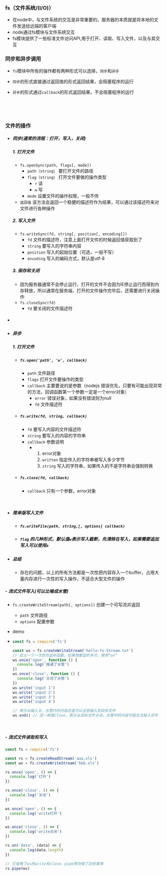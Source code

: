### fs（文件系统/(I/O)）

- 在node中，与文件系统的交互是非常重要的，服务器的本质就是将本地的文件发送给远端的客户端
- node通过fs模块与文件系统交互
- fs模块提供了一些标准文件访问API,用于打开、读取、写入文件，以及与其交互



### 同步和异步调用

 -  `fs`模块中所有的操作都有两种形式可以选择，`同步`和`异步`

 -   `同步`的形式直接通过返回值的形式返回结果，会阻塞程序的运行

 -  `异步`的形式通过`callback`的形式返回结果，不会阻塞程序的运行

    ​

    ​

### 文件的操作

- ##### 同步(通常的流程：打开，写入，关闭)

  ##### 1. 打开文件

   - `fs.openSync(path, flags[, mode])`
      - `path（string）` 要打开文件的路径
      - `flag（string）` 打开文件要做的操作类型
         - `r` 读
         - `w` 写
      - `mode` 设置文件的操作权限，一般不传
   - `返回值` 该方法会返回一个稳健的描述符作为结果，可以通过该描述符来对文件进行各种操作

  ##### 2. 写入文件

   - `fs.writeSync(fd, string[, position[, encoding]])`
      - `fd` 文件的描述符，注意上面打开文件的时候返回值获取到了
      - `string` 要写入的字符串内容
      - `position` 写入的起始位置（可选，一般不写）
      - `encoding` 写入的编码方式，默认是utf-8

  ##### 3. 保存和关闭

   - 因为服务器通常不会停止运行，打开的文件不会因为IE停止运行而得到内存释放，所以通常在服务端，打开的文件操作完毕后，还需要进行关闭操作
   - `fs.closeSync(fd)`
      - `fd` 要关闭的文件描述符

- ##### ​

- ##### 异步

  ##### 1. 打开文件

  - ##### `fs.open('path', 'w', callback)`

    - `path` 文件路径
    - `flags` 打开文件要操作的类型
    - `callback` 主要要说的是参数（nodejs 错误优先，只要有可能出现异常的方法，回调函数第一个参数一定是一个error对象）
      - `error` 错误对象，如果没有错误则为null
      - `fd` 文件描述符

  - ##### `fs.write(fd, string, callback)`

    - `fd` 要写入内容的文件描述符
    - `string` 要写入的内容的字符串
    - `callback` 参数说明
      - 1. error对象
        2. `written` 指定传入的字符串被写入多少字节
        3. `string` 写入的字符串，如果传入的不是字符串会强制转换

  - ##### `fs.close(fd, callback)`

    - `callback` 只有一个参数，error对象

  ​

- ##### 简单版写入文件

  - ##### `fs.writeFile(path, string,[, options] callback)`

  - ##### ``flag`` 的几种形式，默认值`w`表示写入截断，先清除在写入，如果需要追加写入可以使用`a`

- ##### 总结

  - 存在的问题，以上的所有方法都是一次性把内容存入一个buffer，占用大量内存进行一次性的写入操作，不适合大型文件的操作



##### - 流式文件写入(可以比喻成水管)

- `fs.createWriteStream(path[, options])` 创建一个可写流并返回

  - `path` 文件路径
  - `options` 配置参数

- demo

- ```javascript
  const fs = require('fs')

  const ws = fs.createWriteStream('hello-fs-Stream.txt')
  // 定义一个一次性的监听函数，如果想要监听多次，使用“on”
  ws.once('open', function () {
    console.log('接通了水管')
  })
  ws.once('close', function () {
    console.log('关闭了水管')
  })
  ws.write('input 1')
  ws.write('input 2')
  ws.write('input 3')
  ws.write('input 4')

  // 表示从输入关，水管内的内容还是可以全部输入到目标文件
  ws.end() // 还一种是close，表示从目标文件关闭，水管中的内容可能无法输入完毕
  ```
  ​


##### - 流式文件读取和写入

```javascript
const fs = require('fs')

const rs = fs.createReadStream('aaa.xls')
const ws = fs.createWriteStream('bbb.xls')

rs.once('open', () => {
  console.log('打开')
})

rs.once('close', () => {
  console.log('关闭')
})

ws.once('open', () => {
  console.log('write打开')
})

ws.once('close', () => {
  console.log('write关闭')
})

rs.on('data', (data) => {
  console.log(data.length)
})

// 它省略了ws的write和close，pipe帮你做了这些事情
rs.pipe(ws)
```






